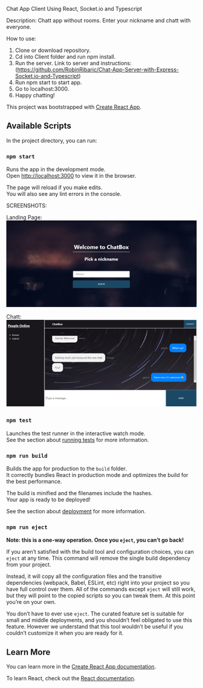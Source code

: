 Chat App Client Using React, Socket.io and Typescript

Description: 
  Chatt app without rooms. Enter your nickname and chatt with everyone.

How to use:
  1. Clone or download repository.
  2. Cd into Client folder and run npm install. 
  3. Run the server. Link to server and instructions: (https://github.com/RobinRibaric/Chat-App-Server-with-Express-Socket.io-and-Typescript)
  4. Run npm start to start app.
  5. Go to localhost:3000.
  6. Happy chatting!

This project was bootstrapped with [Create React App](https://github.com/facebook/create-react-app).

## Available Scripts

In the project directory, you can run:

### `npm start`

Runs the app in the development mode.<br />
Open [http://localhost:3000](http://localhost:3000) to view it in the browser.

The page will reload if you make edits.<br />
You will also see any lint errors in the console.

SCREENSHOTS:

Landing Page:
![](https://github.com/RobinRibaric/Chat-App-Client-With-Typescript-Socket.io-and-React/blob/master/Client/github-Images/landingPage.PNG)

Chatt:
![](https://github.com/RobinRibaric/Chat-App-Client-With-Typescript-Socket.io-and-React/blob/master/Client/github-Images/chatPage.PNG)


### `npm test`

Launches the test runner in the interactive watch mode.<br />
See the section about [running tests](https://facebook.github.io/create-react-app/docs/running-tests) for more information.

### `npm run build`

Builds the app for production to the `build` folder.<br />
It correctly bundles React in production mode and optimizes the build for the best performance.

The build is minified and the filenames include the hashes.<br />
Your app is ready to be deployed!

See the section about [deployment](https://facebook.github.io/create-react-app/docs/deployment) for more information.

### `npm run eject`

**Note: this is a one-way operation. Once you `eject`, you can’t go back!**

If you aren’t satisfied with the build tool and configuration choices, you can `eject` at any time. This command will remove the single build dependency from your project.

Instead, it will copy all the configuration files and the transitive dependencies (webpack, Babel, ESLint, etc) right into your project so you have full control over them. All of the commands except `eject` will still work, but they will point to the copied scripts so you can tweak them. At this point you’re on your own.

You don’t have to ever use `eject`. The curated feature set is suitable for small and middle deployments, and you shouldn’t feel obligated to use this feature. However we understand that this tool wouldn’t be useful if you couldn’t customize it when you are ready for it.

## Learn More

You can learn more in the [Create React App documentation](https://facebook.github.io/create-react-app/docs/getting-started).

To learn React, check out the [React documentation](https://reactjs.org/).
